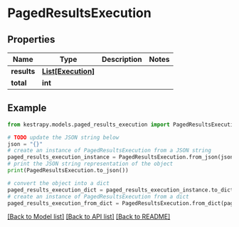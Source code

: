 # PagedResultsExecution


## Properties

Name | Type | Description | Notes
------------ | ------------- | ------------- | -------------
**results** | [**List[Execution]**](Execution.md) |  | 
**total** | **int** |  | 

## Example

```python
from kestrapy.models.paged_results_execution import PagedResultsExecution

# TODO update the JSON string below
json = "{}"
# create an instance of PagedResultsExecution from a JSON string
paged_results_execution_instance = PagedResultsExecution.from_json(json)
# print the JSON string representation of the object
print(PagedResultsExecution.to_json())

# convert the object into a dict
paged_results_execution_dict = paged_results_execution_instance.to_dict()
# create an instance of PagedResultsExecution from a dict
paged_results_execution_from_dict = PagedResultsExecution.from_dict(paged_results_execution_dict)
```
[[Back to Model list]](../README.md#documentation-for-models) [[Back to API list]](../README.md#documentation-for-api-endpoints) [[Back to README]](../README.md)


